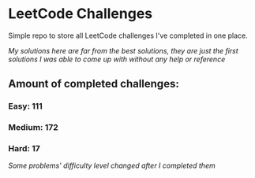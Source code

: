 
# LeetCode Challenges

Simple repo to store all LeetCode challenges I've completed in one place.

<i>My solutions here are far from the best solutions, they are just the first solutions I was able to come up with without any help or reference</i>

## Amount of completed challenges:

### Easy: 111

### Medium: 172

### Hard: 17

<i>Some problems' difficulty level changed after I completed them</i>
